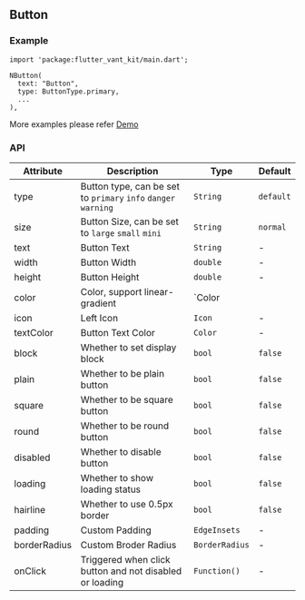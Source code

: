 ## Button

### Example

```
import 'package:flutter_vant_kit/main.dart';

NButton(
  text: "Button",
  type: ButtonType.primary,
  ...
),
```

More examples please refer [Demo](https://github.com/benjaken/flutter_vant_kit/blob/master/example/lib/routes/demoButton.dart)

### API

| Attribute | Description | Type | Default |
| ------------ | ------------ | ------------ | ------------ |
| type | Button type, can be set to `primary` `info` `danger` `warning` | `String` | `default` |
| size | Button Size, can be set to `large` `small` `mini` | `String` | `normal` |
| text | Button Text | `String` | - |
| width | Button Width | `double` | - |
| height | Button Height | `double` | - |
| color | Color, support linear-gradient | `Color || Gradient` | - |
| icon | Left Icon | `Icon` | - |
| textColor | Button Text Color | `Color` | - |
| block | Whether to set display block | `bool` | `false` |
| plain | Whether to be plain button | `bool` | `false` |
| square | Whether to be square button | `bool` | `false` |
| round | Whether to be round button | `bool` | `false` |
| disabled | Whether to disable button | `bool` | `false` |
| loading | Whether to show loading status | `bool` | `false` |
| hairline | Whether to use 0.5px border | `bool` | `false` |
| padding | Custom Padding | `EdgeInsets` | - |
| borderRadius | Custom Broder Radius | `BorderRadius` | - |
| onClick | Triggered when click button and not disabled or loading | `Function()` | - |
